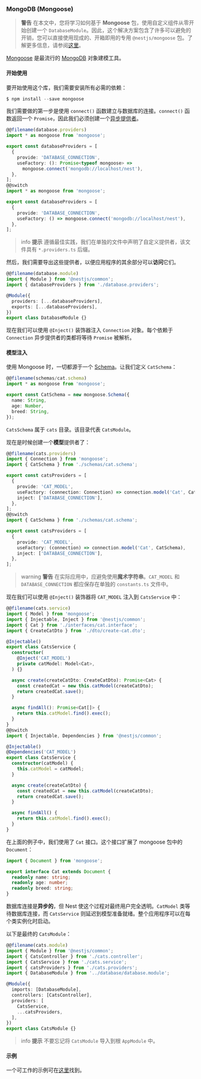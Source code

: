 ### MongoDB (Mongoose)

> **警告** 在本文中，您将学习如何基于 **Mongoose** 包，使用自定义组件从零开始创建一个 `DatabaseModule`。因此，这个解决方案包含了许多可以避免的开销，您可以直接使用现成的、开箱即用的专用 `@nestjs/mongoose` 包。了解更多信息，请参阅[这里](/techniques/mongodb)。

[Mongoose](https://mongoosejs.com) 是最流行的 [MongoDB](https://www.mongodb.org/) 对象建模工具。

#### 开始使用

要开始使用这个库，我们需要安装所有必需的依赖：

```typescript
$ npm install --save mongoose
```

我们需要做的第一步是使用 `connect()` 函数建立与数据库的连接。`connect()` 函数返回一个 `Promise`，因此我们必须创建一个[异步提供者](/fundamentals/async-components)。

```typescript
@@filename(database.providers)
import * as mongoose from 'mongoose';

export const databaseProviders = [
  {
    provide: 'DATABASE_CONNECTION',
    useFactory: (): Promise<typeof mongoose> =>
      mongoose.connect('mongodb://localhost/nest'),
  },
];
@@switch
import * as mongoose from 'mongoose';

export const databaseProviders = [
  {
    provide: 'DATABASE_CONNECTION',
    useFactory: () => mongoose.connect('mongodb://localhost/nest'),
  },
];
```

> info **提示** 遵循最佳实践，我们在单独的文件中声明了自定义提供者，该文件具有 `*.providers.ts` 后缀。

然后，我们需要导出这些提供者，以便应用程序的其余部分可以**访问**它们。

```typescript
@@filename(database.module)
import { Module } from '@nestjs/common';
import { databaseProviders } from './database.providers';

@Module({
  providers: [...databaseProviders],
  exports: [...databaseProviders],
})
export class DatabaseModule {}
```

现在我们可以使用 `@Inject()` 装饰器注入 `Connection` 对象。每个依赖于 `Connection` 异步提供者的类都将等待 `Promise` 被解析。

#### 模型注入

使用 Mongoose 时，一切都源于一个 [Schema](https://mongoosejs.com/docs/guide.html)。让我们定义 `CatSchema`：

```typescript
@@filename(schemas/cat.schema)
import * as mongoose from 'mongoose';

export const CatSchema = new mongoose.Schema({
  name: String,
  age: Number,
  breed: String,
});
```

`CatsSchema` 属于 `cats` 目录。该目录代表 `CatsModule`。

现在是时候创建一个**模型**提供者了：

```typescript
@@filename(cats.providers)
import { Connection } from 'mongoose';
import { CatSchema } from './schemas/cat.schema';

export const catsProviders = [
  {
    provide: 'CAT_MODEL',
    useFactory: (connection: Connection) => connection.model('Cat', CatSchema),
    inject: ['DATABASE_CONNECTION'],
  },
];
@@switch
import { CatSchema } from './schemas/cat.schema';

export const catsProviders = [
  {
    provide: 'CAT_MODEL',
    useFactory: (connection) => connection.model('Cat', CatSchema),
    inject: ['DATABASE_CONNECTION'],
  },
];
```

> warning **警告** 在实际应用中，应避免使用**魔术字符串**。`CAT_MODEL` 和 `DATABASE_CONNECTION` 都应保存在单独的 `constants.ts` 文件中。

现在我们可以使用 `@Inject()` 装饰器将 `CAT_MODEL` 注入到 `CatsService` 中：

```typescript
@@filename(cats.service)
import { Model } from 'mongoose';
import { Injectable, Inject } from '@nestjs/common';
import { Cat } from './interfaces/cat.interface';
import { CreateCatDto } from './dto/create-cat.dto';

@Injectable()
export class CatsService {
  constructor(
    @Inject('CAT_MODEL')
    private catModel: Model<Cat>,
  ) {}

  async create(createCatDto: CreateCatDto): Promise<Cat> {
    const createdCat = new this.catModel(createCatDto);
    return createdCat.save();
  }

  async findAll(): Promise<Cat[]> {
    return this.catModel.find().exec();
  }
}
@@switch
import { Injectable, Dependencies } from '@nestjs/common';

@Injectable()
@Dependencies('CAT_MODEL')
export class CatsService {
  constructor(catModel) {
    this.catModel = catModel;
  }

  async create(createCatDto) {
    const createdCat = new this.catModel(createCatDto);
    return createdCat.save();
  }

  async findAll() {
    return this.catModel.find().exec();
  }
}
```

在上面的例子中，我们使用了 `Cat` 接口。这个接口扩展了 mongoose 包中的 `Document`：

```typescript
import { Document } from 'mongoose';

export interface Cat extends Document {
  readonly name: string;
  readonly age: number;
  readonly breed: string;
}
```

数据库连接是**异步的**，但 Nest 使这个过程对最终用户完全透明。`CatModel` 类等待数据库连接，而 `CatsService` 则延迟到模型准备就绪。整个应用程序可以在每个类实例化时启动。

以下是最终的 `CatsModule`：

```typescript
@@filename(cats.module)
import { Module } from '@nestjs/common';
import { CatsController } from './cats.controller';
import { CatsService } from './cats.service';
import { catsProviders } from './cats.providers';
import { DatabaseModule } from '../database/database.module';

@Module({
  imports: [DatabaseModule],
  controllers: [CatsController],
  providers: [
    CatsService,
    ...catsProviders,
  ],
})
export class CatsModule {}
```

> info **提示** 不要忘记将 `CatsModule` 导入到根 `AppModule` 中。

#### 示例

一个可工作的示例可在[这里](https://github.com/nestjs/nest/tree/master/sample/14-mongoose-base)找到。